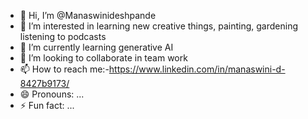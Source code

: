 - 👋 Hi, I’m @Manaswinideshpande
- 👀 I’m interested in learning new creative things, painting, gardening listening to podcasts
- 🌱 I’m currently learning generative AI
- 💞️ I’m looking to collaborate in team work 
- 📫 How to reach me:-https://www.linkedin.com/in/manaswini-d-8427b9173/ 
- 😄 Pronouns: ...
- ⚡ Fun fact: ...

<!---
Manaswinideshpande/Manaswinideshpande is a ✨ special ✨ repository because its `README.md` (this file) appears on your GitHub profile.
You can click the Preview link to take a look at your changes.
--->
